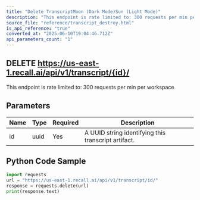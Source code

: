 ```yaml
---
title: "Delete TranscriptMoon (Dark Mode)Sun (Light Mode)"
description: "This endpoint is rate limited to: 300 requests per min per workspace"
source_file: "reference/transcript_destroy.html"
is_api_reference: "true"
converted_at: "2025-06-10T19:04:46.712Z"
api_parameters_count: "1"
---
```

## DELETE https://us-east-1.recall.ai/api/v1/transcript/{id}/

This endpoint is rate limited to: 300 requests per min per workspace

## Parameters

| Name | Type | Required | Description |
| --- | --- | --- | --- |
| id | uuid | Yes | A UUID string identifying this transcript artifact. |

## Python Code Sample

```python
import requests
url = "https://us-east-1.recall.ai/api/v1/transcript/id/"
response = requests.delete(url)
print(response.text)
```
